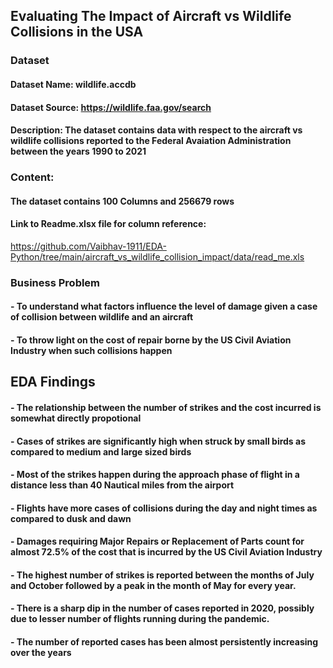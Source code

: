 ## Evaluating The Impact of Aircraft vs Wildlife Collisions in the USA

### Dataset
#### Dataset Name: wildlife.accdb
#### Dataset Source: https://wildlife.faa.gov/search
#### Description: The dataset contains data with respect to the aircraft vs wildlife collisions reported to the Federal Avaiation Administration between the years 1990 to 2021
### Content:
#### The dataset contains 100 Columns and 256679 rows
#### Link to Readme.xlsx file for column reference:
https://github.com/Vaibhav-1911/EDA-Python/tree/main/aircraft_vs_wildlife_collision_impact/data/read_me.xls


### Business Problem
#### - To understand what factors influence the level of damage given a case of collision between wildlife and an aircraft
#### - To throw light on the cost of repair borne by the US Civil Aviation Industry when such collisions happen 

## EDA Findings
#### - The relationship between the number of strikes and the cost incurred is somewhat directly propotional
#### - Cases of strikes are significantly high when struck by small birds as compared to medium and large sized birds
#### - Most of the strikes happen during the approach phase of flight in a distance less than 40 Nautical miles from the airport
#### - Flights have more cases of collisions during the day and night times as compared to dusk and dawn
#### - Damages requiring Major Repairs or Replacement of Parts count for almost 72.5% of the cost that is incurred by the US Civil Aviation Industry
#### - The highest number of strikes is reported between the months of July and October followed by a peak in the month of May for every year.
#### - There is a sharp dip in the number of cases reported in 2020, possibly due to lesser number of flights running during the pandemic.
#### - The number of reported cases has been almost persistently increasing over the years
